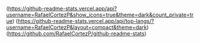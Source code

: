 
<!--
**RafaelCortezP/RafaelCortezP** is a ✨ _special_ ✨ repository because its `README.md` (this file) appears on your GitHub profile.

Here are some ideas to get you started:

- 🔭 I’m currently working on ...
- 🌱 I’m currently learning ...
- 👯 I’m looking to collaborate on ...
- 🤔 I’m looking for help with ...
- 💬 Ask me about ...
- 📫 How to reach me: ...
- 😄 Pronouns: ...
- ⚡ Fun fact: ...
-->


(https://github-readme-stats.vercel.app/api?username=RafaelCortezP&show_icons=true&theme=dark&count_private=true)
(https://github-readme-stats.vercel.app/api/top-langs/?username=RafaelCortezP&layout=compact&theme=dark)(https://github.com/RafaelCortezP/github-readme-stats)

